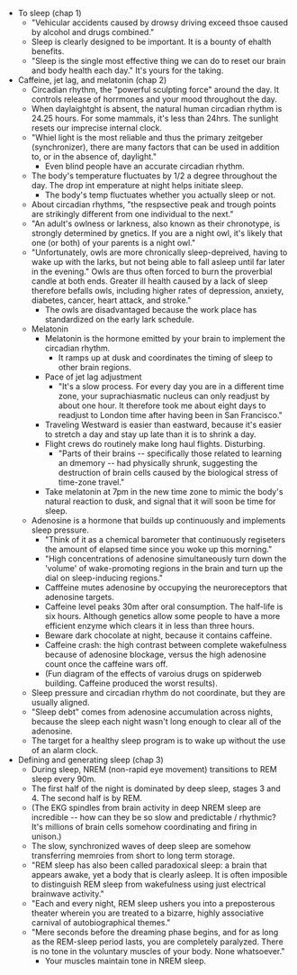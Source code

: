 * To sleep (chap 1)
  * "Vehicular accidents caused by drowsy driving exceed thsoe caused by alcohol and drugs combined."
  * Sleep is clearly designed to be important. It is a bounty of ehalth benefits.
  * "Sleep is the single most effective thing we can do to reset our brain and body health each day." It's
    yours for the taking.
* Caffeine, jet lag, and melatonin (chap 2)
  * Circadian rhythm, the "powerful sculpting force" around the day. It controls release of horrmones and your
    mood throughout the day.
  * When daylaightght is absent, the natural human circadian rhythm is 24.25 hours. For some mammals, it's
    less than 24hrs. The sunlight resets our imprecise internal clock.
  * "Whiel light is the most reliable and thus the primary zeitgeber (synchronizer), there are many factors
    that can be used in addition to, or in the absence of, daylight."
    * Even blind people have an accurate circadian rhythm.
  * The body's temperature fluctuates by 1/2 a degree throughout the day. The drop int emperature at night
    helps initiate sleep.
    * The body's temp fluctuates whether you actually sleep or not.
  * About circadian rhythms, "the respsective peak and trough points are strikingly different from one
    individual to the next."
  * "An adult's owlness or larkness, also known as their chronotype, is strongly determined by gnetics. If
    you are a night owl, it's likely that one (or both) of your parents is a night owl."
  * "Unfortunately, owls are more chronically sleep-depreived, having to wake up with the larks, but not being
    able to fall asleep until far later in the evening." Owls are thus often forced to burn the proverbial
    candle at both ends. Greater ill health caused by a lack of sleep therefore befalls owls, including higher
    rates of depression, anxiety, diabetes, cancer, heart attack, and stroke."
    * The owls are disadvantaged because the work place has standardized on the early lark schedule.
  * Melatonin
    * Melatonin is the hormone emitted by your brain to implement the circadian rhythm.
      * It ramps up at dusk and coordinates the timing of sleep to other brain regions.
    * Pace of jet lag adjustment
      * "It's a slow process. For every day you are in a different time zone, your suprachiasmatic nucleus can
        only readjust by about one hour. It therefore took me about eight days to readjust to London time after
        having been in San Francisco."
    * Traveling Westward is easier than eastward, because it's easier to stretch a day and stay up late than it
      is to shrink a day.
    * Flight crews do routinely make long haul flights. Disturbing.
      * "Parts of their brains -- specifically those related to learning an dmemory -- had physically shrunk,
        suggesting the destruction of brain cells caused by the biological stress of time-zone travel."
    * Take melatonin at 7pm in the new time zone to mimic the body's natural reaction to dusk, and signal that
      it will soon be time for sleep.
  * Adenosine is a hormone that builds up continuously and implements sleep pressure.
    * "Think of it as a chemical barometer that continuously regiseters the amount of elapsed time since you
      woke up this morning."
    * "High concentrations of adenosine simultaneously turn down the 'volume' of wake-promoting regions in the
      brain and turn up the dial on sleep-inducing regions."
    * Cafffeine mutes adenosine by occupying the neuroreceptors that adenosine targets.
    * Caffeine level peaks 30m after oral consumption. The half-life is six hours. Although genetics allow
      some people to have a more efficient enzyme which clears it in less than three hours.
    * Beware dark chocolate at night, because it contains caffeine.
    * Caffeine crash: the high contrast between complete wakefulness because of adenosine blockage, versus the
      high adenosine count once the caffeine wars off.
    * (Fun diagram of the effects of varoius drugs on spiderweb building. Caffeine produced the worst
      results).
  * Sleep pressure and circadian rhythm do not coordinate, but they are usually aligned.
  * "Sleep debt" comes from adenosine accumulation across nights, because the sleep each night wasn't long
    enough to clear all of the adenosine.
  * The target for a healthy sleep program is to wake up without the use of an alarm clock.
* Defining and generating sleep (chap 3)
  * During sleep, NREM (non-rapid eye movement) transitions to REM sleep every 90m.
  * The first half of the night is dominated by deep sleep, stages 3 and 4. The second half is by REM.
  * (The EKG spindles from brain activity in deep NREM sleep are incredible -- how can they be so slow and
    predictable / rhythmic? It's millions of brain cells somehow coordinating and firing in unison.)
  * The slow, synchronized waves of deep sleep are somehow transferring memroies from short to long term
    storage.
  * "REM sleep has also been called paradoxical sleep: a brain that appears awake, yet a body that is clearly
    asleep. It is often imposible to distinguish REM sleep from wakefulness using just electrical brainwave
    activity."
  * "Each and every night, REM sleep ushers you into a preposterous theater wherein you are treated to a
    bizarre, highly associative carnival of autobiographical themes."
  * "Mere seconds before the dreaming phase begins, and for as long as the REM-sleep period lasts, you are
    completely paralyzed. There is no tone in the voluntary muscles of your body. None whatsoever."
    * Your muscles maintain tone in NREM sleep.
